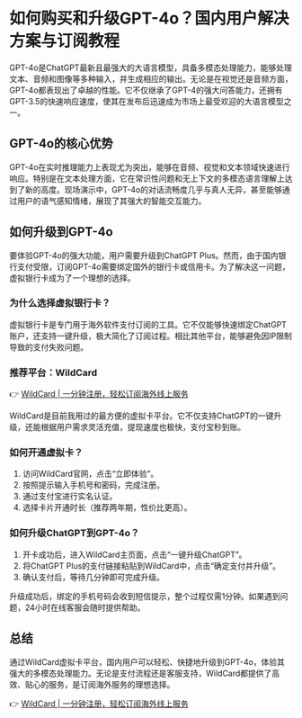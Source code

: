 # 如何购买和升级GPT-4o？国内用户解决方案与订阅教程

GPT-4o是ChatGPT最新且最强大的大语言模型，具备多模态处理能力，能够处理文本、音频和图像等多种输入，并生成相应的输出。无论是在视觉还是音频方面，GPT-4o都表现出了卓越的性能。它不仅继承了GPT-4的强大问答能力，还拥有GPT-3.5的快速响应速度，使其在发布后迅速成为市场上最受欢迎的大语言模型之一。

## GPT-4o的核心优势

GPT-4o在实时推理能力上表现尤为突出，能够在音频、视觉和文本领域快速进行响应。特别是在文本处理方面，它在常识性问题和无上下文的多模态语言理解上达到了新的高度。现场演示中，GPT-4o的对话流畅度几乎与真人无异，甚至能够通过用户的语气感知情绪，展现了其强大的智能交互能力。

## 如何升级到GPT-4o

要体验GPT-4o的强大功能，用户需要升级到ChatGPT Plus。然而，由于国内银行支付受限，订阅GPT-4o需要绑定国外的银行卡或信用卡。为了解决这一问题，虚拟银行卡成为了一个理想的选择。

### 为什么选择虚拟银行卡？

虚拟银行卡是专门用于海外软件支付订阅的工具。它不仅能够快速绑定ChatGPT账户，还支持一键升级，极大简化了订阅过程。相比其他平台，能够避免因IP限制导致的支付失败问题。

### 推荐平台：WildCard

👉 [WildCard | 一分钟注册，轻松订阅海外线上服务](https://bbtdd.com/WildCard)

WildCard是目前我用过的最方便的虚拟卡平台。它不仅支持ChatGPT的一键升级，还能根据用户需求灵活充值，提现速度也极快，支付宝秒到账。

### 如何开通虚拟卡？

1. 访问WildCard官网，点击“立即体验”。
2. 按照提示输入手机号和密码，完成注册。
3. 通过支付宝进行实名认证。
4. 选择卡片开通时长（推荐两年期，性价比更高）。

### 如何升级ChatGPT到GPT-4o？

1. 开卡成功后，进入WildCard主页面，点击“一键升级ChatGPT”。
2. 将ChatGPT Plus的支付链接粘贴到WildCard中，点击“确定支付并升级”。
3. 确认支付后，等待几分钟即可完成升级。

升级成功后，绑定的手机号码会收到短信提示，整个过程仅需1分钟。如果遇到问题，24小时在线客服会随时提供帮助。

## 总结

通过WildCard虚拟卡平台，国内用户可以轻松、快捷地升级到GPT-4o，体验其强大的多模态处理能力。无论是支付流程还是客服支持，WildCard都提供了高效、贴心的服务，是订阅海外服务的理想选择。

👉 [WildCard | 一分钟注册，轻松订阅海外线上服务](https://bbtdd.com/WildCard)